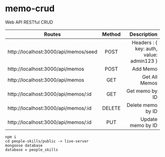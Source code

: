 # memo-crud
Web API RESTful CRUD

| Routes                                      | Method        | Description                              |
| -------------                               |:-------------:| ----------------------------------------:|
| http://localhost:3000/api/memos/seed              | POST          | Headers : { key: auth, value: admin123 } |
| http://localhost:3000/api/memos                   | POST          | Add Memo                                 |
| http://localhost:3000/api/memos                  | GET           | Get All Memos                            |
| http://localhost:3000/api/memos/:id               | GET           | Get memo by ID                           |
| http://localhost:3000/api/memos/:id               | DELETE        | Delete memo by ID                        |
| http://localhost:3000/api/memos/:id               | PUT           | Update memo by ID                        |


```
npm i
cd people-skills/public -> live-server
mongoose database
database = people_skills
```
